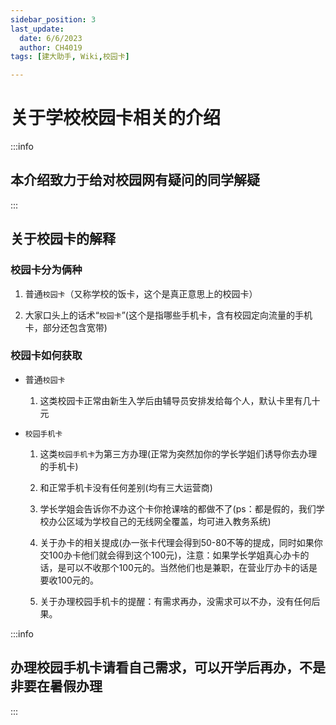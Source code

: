 ```yaml
---
sidebar_position: 3
last_update:
  date: 6/6/2023
  author: CH4019
tags: [建大助手, Wiki,校园卡]

---
```


# 关于学校校园卡相关的介绍

:::info

##  本介绍致力于给对校园网有疑问的同学解疑

:::

## 关于校园卡的解释

### 校园卡分为俩种

1. 普通`校园卡`（又称学校的饭卡，这个是真正意思上的校园卡）

2. 大家口头上的话术“`校园卡`”(这个是指哪些手机卡，含有校园定向流量的手机卡，部分还包含宽带)

### 校园卡如何获取

- 普通`校园卡`

    1. 这类校园卡正常由新生入学后由辅导员安排发给每个人，默认卡里有几十元

- `校园手机卡`

    1. 这类`校园手机卡`为第三方办理(正常为突然加你的学长学姐们诱导你去办理的手机卡)

    2. 和正常手机卡没有任何差别(均有三大运营商)

    3. 学长学姐会告诉你不办这个卡你抢课啥的都做不了(ps：都是假的，我们学校办公区域为学校自己的无线网全覆盖，均可进入教务系统)

    4. 关于办卡的相关提成(办一张卡代理会得到50-80不等的提成，同时如果你交100办卡他们就会得到这个100元)，注意：如果学长学姐真心办卡的话，是可以不收那个100元的。当然他们也是兼职，在营业厅办卡的话是要收100元的。

    5. 关于办理校园手机卡的提醒：有需求再办，没需求可以不办，没有任何后果。

:::info

##  办理校园手机卡请看自己需求，可以开学后再办，不是非要在暑假办理

:::
